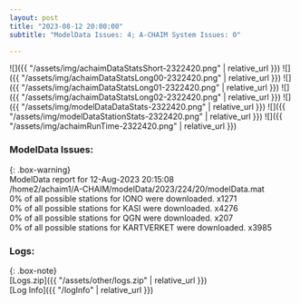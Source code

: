 ```yaml
---
layout: post
title: "2023-08-12 20:00:00"
subtitle: "ModelData Issues: 4; A-CHAIM System Issues: 0"

---
```


![]({{ "/assets/img/achaimDataStatsShort-2322420.png" | relative_url }})
![]({{ "/assets/img/achaimDataStatsLong00-2322420.png" | relative_url }})
![]({{ "/assets/img/achaimDataStatsLong01-2322420.png" | relative_url }})
![]({{ "/assets/img/achaimDataStatsLong02-2322420.png" | relative_url }})
![]({{ "/assets/img/modelDataDataStats-2322420.png" | relative_url }})
![]({{ "/assets/img/modelDataStationStats-2322420.png" | relative_url }})
![]({{ "/assets/img/achaimRunTime-2322420.png" | relative_url }})


### ModelData Issues:  
  
{: .box-warning}  
 ModelData report for 12-Aug-2023 20:15:08   
 /home2/achaim1/A-CHAIM/modelData/2023/224/20/modelData.mat   
 0% of all possible stations for IONO were downloaded. x1271   
 0% of all possible stations for KASI were downloaded. x4276   
 0% of all possible stations for QGN were downloaded. x207   
 0% of all possible stations for KARTVERKET were downloaded. x3985   
  


### Logs:  
  
{: .box-note}  
[Logs.zip]({{ "/assets/other/logs.zip" | relative_url }})  
[Log Info]({{ "/logInfo" | relative_url }})  
